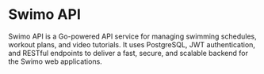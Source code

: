 # Swimo API
Swimo API is a Go-powered API service for managing swimming schedules, workout plans, and video tutorials. It uses PostgreSQL, JWT authentication, and RESTful endpoints to deliver a fast, secure, and scalable backend for the Swimo web applications.
